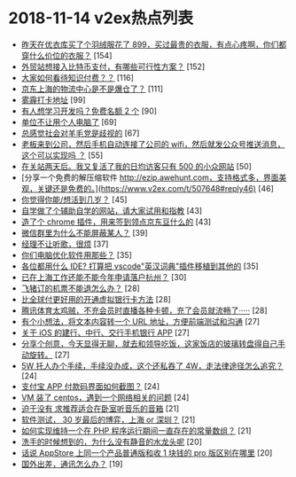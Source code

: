 # 2018-11-14 v2ex热点列表

+ [昨天在优衣库买了个羽绒服花了 899，买过最贵的衣服，有点心疼啊，你们都穿什么价位的衣服？](https://www.v2ex.com/t/507735#reply154) [154]
+ [外贸站想接入比特币支付，有哪些可行性方案？](https://www.v2ex.com/t/507612#reply152) [152]
+ [大家如何看待知识付费？？](https://www.v2ex.com/t/507640#reply116) [116]
+ [京东上海的物流中心是不是爆仓了？](https://www.v2ex.com/t/507628#reply111) [111]
+ [雾霾打卡地址](https://www.v2ex.com/t/507611#reply99) [99]
+ [有人想学习开发吗？免费名额 2 个](https://www.v2ex.com/t/507711#reply90) [90]
+ [单位不让用个人电脑了](https://www.v2ex.com/t/507609#reply69) [69]
+ [总感觉社会对羊毛党是歧视的](https://www.v2ex.com/t/507687#reply67) [67]
+ [老板来到公司，然后手机自动连接了公司的 wifi，然后就发公众号推送消息，这个可以实现吗 ？](https://www.v2ex.com/t/507684#reply55) [55]
+ [在关站两天后。我又复活了我的日均访客只有 500 的小众网站](https://www.v2ex.com/t/507635#reply50) [50]
+ [分享一个免费的解压缩软件 http://ezip.awehunt.com，支持格式多，界面美观，关键还是免费的。](https://www.v2ex.com/t/507648#reply46) [46]
+ [你觉得你能/想活到几岁？](https://www.v2ex.com/t/507736#reply45) [45]
+ [自学做了个辅助自学的网站，请大家试用和指教](https://www.v2ex.com/t/507667#reply43) [43]
+ [造了个 chrome 插件，用来签到领点京东豆什么的](https://www.v2ex.com/t/507682#reply43) [43]
+ [微信群里为什么不能屏蔽某人？](https://www.v2ex.com/t/507750#reply39) [39]
+ [经理不让听歌，很烦](https://www.v2ex.com/t/507830#reply37) [37]
+ [你们电脑优化软件用那些？](https://www.v2ex.com/t/507678#reply35) [35]
+ [各位都用什么 IDE? 打算把 vscode"英汉词典"插件移植到其他的](https://www.v2ex.com/t/507615#reply35) [35]
+ [已在上海工作还能不能今年申请落户杭州？](https://www.v2ex.com/t/507619#reply30) [30]
+ [飞猪订的机票不能退怎么办？](https://www.v2ex.com/t/507652#reply28) [28]
+ [比全球付更好用的开通虚拟银行卡方法](https://www.v2ex.com/t/507662#reply28) [28]
+ [腾讯体育太鸡贼，不充会员时直播各种卡顿，充了会员就流畅了·····](https://www.v2ex.com/t/507673#reply28) [28]
+ [有个小想法，将文本内容转一个 URL 地址，方便前端测试和沟通](https://www.v2ex.com/t/507752#reply27) [27]
+ [关于 iOS 的建行、中行、交行手机银行 APP](https://www.v2ex.com/t/507756#reply27) [27]
+ [分享个创意，今天显得无聊，就去和领导吃饭，这家饭店的玻璃转盘得自己手动旋转。](https://www.v2ex.com/t/507771#reply27) [27]
+ [5W 托人办个手续，手续没办成，这个还私吞了 4W，走法律途径怎么追究？](https://www.v2ex.com/t/507705#reply24) [24]
+ [支付宝 APP 付款码界面如何截图？](https://www.v2ex.com/t/507729#reply24) [24]
+ [VM 装了 centos，遇到一个网络相关的问题](https://www.v2ex.com/t/507789#reply24) [24]
+ [迫于没有 求推荐适合在卧室听音乐的音箱](https://www.v2ex.com/t/507719#reply21) [21]
+ [软件测试， 30 岁最后的博弈，上海 or 深圳？](https://www.v2ex.com/t/507801#reply21) [21]
+ [如何实现维持一个在 PHP 程序运行期间一直存在的常量数组？](https://www.v2ex.com/t/507889#reply21) [21]
+ [洗手的时候想到的，为什么没有静音的水龙头呢](https://www.v2ex.com/t/507861#reply20) [20]
+ [话说 AppStore 上同一个产品普通版和收 1 块钱的 pro 版区别在哪里](https://www.v2ex.com/t/507631#reply20) [20]
+ [国外出差，通讯怎么办？](https://www.v2ex.com/t/507655#reply19) [19]
